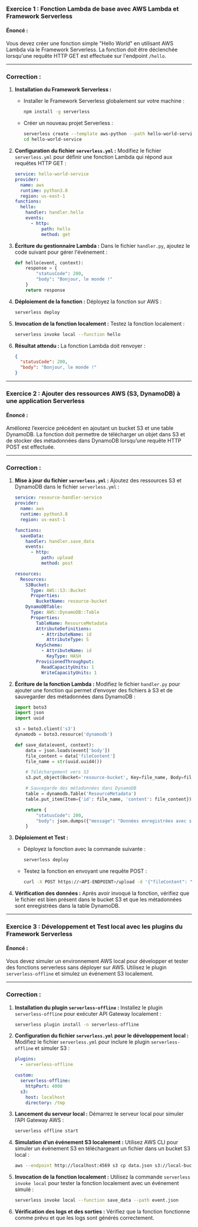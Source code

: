 ### **Exercice 1 : Fonction Lambda de base avec AWS Lambda et Framework Serverless**

#### **Énoncé :**
Vous devez créer une fonction simple "Hello World" en utilisant AWS Lambda via le Framework Serverless. La fonction doit être déclenchée lorsqu'une requête HTTP GET est effectuée sur l'endpoint `/hello`.

---

### **Correction :**

1. **Installation du Framework Serverless :**
   - Installer le Framework Serverless globalement sur votre machine :
     ```bash
     npm install -g serverless
     ```
   - Créer un nouveau projet Serverless :
     ```bash
     serverless create --template aws-python --path hello-world-service
     cd hello-world-service
     ```

2. **Configuration du fichier `serverless.yml` :**
   Modifiez le fichier `serverless.yml` pour définir une fonction Lambda qui répond aux requêtes HTTP GET :
   ```yaml
   service: hello-world-service
   provider:
     name: aws
     runtime: python3.8
     region: us-east-1
   functions:
     hello:
       handler: handler.hello
       events:
         - http:
             path: hello
             method: get
   ```

3. **Écriture du gestionnaire Lambda :**
   Dans le fichier `handler.py`, ajoutez le code suivant pour gérer l'événement :
   ```python
   def hello(event, context):
       response = {
           "statusCode": 200,
           "body": "Bonjour, le monde !"
       }
       return response
   ```

4. **Déploiement de la fonction :**
   Déployez la fonction sur AWS :
   ```bash
   serverless deploy
   ```

5. **Invocation de la fonction localement :**
   Testez la fonction localement :
   ```bash
   serverless invoke local --function hello
   ```

6. **Résultat attendu :**
   La fonction Lambda doit renvoyer :
   ```json
   {
     "statusCode": 200,
     "body": "Bonjour, le monde !"
   }
   ```

---

### **Exercice 2 : Ajouter des ressources AWS (S3, DynamoDB) à une application Serverless**

#### **Énoncé :**
Améliorez l’exercice précédent en ajoutant un bucket S3 et une table DynamoDB. La fonction doit permettre de télécharger un objet dans S3 et de stocker des métadonnées dans DynamoDB lorsqu’une requête HTTP POST est effectuée.

---

### **Correction :**

1. **Mise à jour du fichier `serverless.yml` :**
   Ajoutez des ressources S3 et DynamoDB dans le fichier `serverless.yml` :
   ```yaml
   service: resource-handler-service
   provider:
     name: aws
     runtime: python3.8
     region: us-east-1

   functions:
     saveData:
       handler: handler.save_data
       events:
         - http:
             path: upload
             method: post

   resources:
     Resources:
       S3Bucket:
         Type: AWS::S3::Bucket
         Properties:
           BucketName: resource-bucket
       DynamoDBTable:
         Type: AWS::DynamoDB::Table
         Properties:
           TableName: ResourceMetadata
           AttributeDefinitions:
             - AttributeName: id
               AttributeType: S
           KeySchema:
             - AttributeName: id
               KeyType: HASH
           ProvisionedThroughput:
             ReadCapacityUnits: 1
             WriteCapacityUnits: 1
   ```

2. **Écriture de la fonction Lambda :**
   Modifiez le fichier `handler.py` pour ajouter une fonction qui permet d’envoyer des fichiers à S3 et de sauvegarder des métadonnées dans DynamoDB :
   ```python
   import boto3
   import json
   import uuid

   s3 = boto3.client('s3')
   dynamodb = boto3.resource('dynamodb')

   def save_data(event, context):
       data = json.loads(event['body'])
       file_content = data['fileContent']
       file_name = str(uuid.uuid4())

       # Téléchargement vers S3
       s3.put_object(Bucket='resource-bucket', Key=file_name, Body=file_content)

       # Sauvegarde des métadonnées dans DynamoDB
       table = dynamodb.Table('ResourceMetadata')
       table.put_item(Item={'id': file_name, 'content': file_content})

       return {
           "statusCode": 200,
           "body": json.dumps({"message": "Données enregistrées avec succès !", "fileId": file_name})
       }
   ```

3. **Déploiement et Test :**
   - Déployez la fonction avec la commande suivante :
     ```bash
     serverless deploy
     ```
   - Testez la fonction en envoyant une requête POST :
     ```bash
     curl -X POST https://<API-ENDPOINT>/upload -d '{"fileContent": "Exemple de contenu"}'
     ```

4. **Vérification des données :**
   Après avoir invoqué la fonction, vérifiez que le fichier est bien présent dans le bucket S3 et que les métadonnées sont enregistrées dans la table DynamoDB.

---

### **Exercice 3 : Développement et Test local avec les plugins du Framework Serverless**

#### **Énoncé :**
Vous devez simuler un environnement AWS local pour développer et tester des fonctions serverless sans déployer sur AWS. Utilisez le plugin `serverless-offline` et simulez un événement S3 localement.

---

### **Correction :**

1. **Installation du plugin `serverless-offline` :**
   Installez le plugin `serverless-offline` pour exécuter API Gateway localement :
   ```bash
   serverless plugin install -n serverless-offline
   ```

2. **Configuration du fichier `serverless.yml` pour le développement local :**
   Modifiez le fichier `serverless.yml` pour inclure le plugin `serverless-offline` et simuler S3 :
   ```yaml
   plugins:
     - serverless-offline

   custom:
     serverless-offline:
       httpPort: 4000
     s3:
       host: localhost
       directory: /tmp
   ```

3. **Lancement du serveur local :**
   Démarrez le serveur local pour simuler l’API Gateway AWS :
   ```bash
   serverless offline start
   ```

4. **Simulation d’un événement S3 localement :**
   Utilisez AWS CLI pour simuler un événement S3 en téléchargeant un fichier dans un bucket S3 local :
   ```bash
   aws --endpoint http://localhost:4569 s3 cp data.json s3://local-bucket/data.json
   ```

5. **Invocation de la fonction localement :**
   Utilisez la commande `serverless invoke local` pour tester la fonction localement avec un événement simulé :
   ```bash
   serverless invoke local --function save_data --path event.json
   ```

6. **Vérification des logs et des sorties :**
   Vérifiez que la fonction fonctionne comme prévu et que les logs sont générés correctement.

